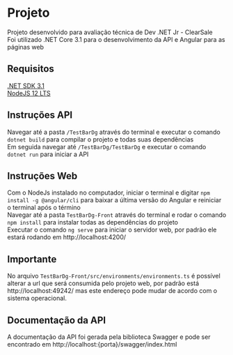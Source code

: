 # Projeto

Projeto desenvolvido para avaliação técnica de Dev .NET Jr - ClearSale  
Foi utilizado .NET Core 3.1 para o desenvolvimento da API e Angular para as páginas web

## Requisitos

[.NET SDK 3.1](https://dotnet.microsoft.com/download/dotnet-core/3.1)  
[NodeJS 12 LTS](https://nodejs.org/en/download/)  

## Instruções API

Navegar até a pasta `/TestBarDg` através do terminal e executar o comando `dotnet build` para compilar o projeto e todas suas dependências  
Em seguida navegar até `/TestBarDg/TestBarDg` e executar o comando `dotnet run` para iniciar a API

## Instruções Web

Com o NodeJs instalado no computador, iniciar o terminal e digitar `npm install -g @angular/cli` para baixar a última versão do Angular e reiniciar o terminal após o término  
Navegar até a pasta `TestBarDg-Front` através do terminal e rodar o comando `npm install` para instalar todas as dependências do projeto   
Executar o comando `ng serve` para iniciar o servidor web, por padrão ele estará rodando em http://localhost:4200/

## Importante

No arquivo `TestBarDg-Front/src/environments/environments.ts` é possível alterar a url que será consumida pelo projeto web, por padrão está http://localhost:49242/ mas este endereço pode mudar de acordo com o sistema operacional.

## Documentação da API

A documentação da API foi gerada pela biblioteca Swagger e pode ser encontrado em http://localhost:{porta}/swagger/index.html
